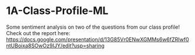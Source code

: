 # 1A-Class-Profile-ML

Some sentiment analysis on two of the questions from our class profile! Check out the report here: https://docs.google.com/presentation/d/13G85Vr0ENwXGMMs6w6fZRIwf0ntUBoixa8SOwOz9IJY/edit?usp=sharing
